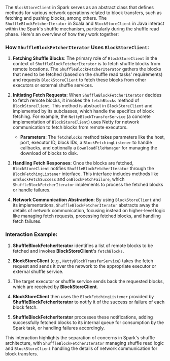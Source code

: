 The `BlockStoreClient` in Spark serves as an abstract class that defines methods for various network operations related to block transfers, such as fetching and pushing blocks, among others. The `ShuffleBlockFetcherIterator` in Scala and `BlockStoreClient` in Java interact within the Spark's shuffle mechanism, particularly during the shuffle read phase. Here's an overview of how they work together:

### How `ShuffleBlockFetcherIterator` Uses `BlockStoreClient`:

1. **Fetching Shuffle Blocks**: The primary role of `BlockStoreClient` in the context of `ShuffleBlockFetcherIterator` is to fetch shuffle blocks from remote locations. The `ShuffleBlockFetcherIterator` gathers the blocks that need to be fetched (based on the shuffle read tasks' requirements) and requests `BlockStoreClient` to fetch these blocks from other executors or external shuffle services.

2. **Initiating Fetch Requests**: When `ShuffleBlockFetcherIterator` decides to fetch remote blocks, it invokes the `fetchBlocks` method of `BlockStoreClient`. This method is abstract in `BlockStoreClient` and implemented by its subclasses, which handle the specifics of block fetching. For example, the `NettyBlockTransferService` (a concrete implementation of `BlockStoreClient`) uses Netty for network communication to fetch blocks from remote executors.
   
   - **Parameters**: The `fetchBlocks` method takes parameters like the host, port, executor ID, block IDs, a `BlockFetchingListener` to handle callbacks, and optionally a `DownloadFileManager` for managing the download of blocks to disk.

3. **Handling Fetch Responses**: Once the blocks are fetched, `BlockStoreClient` notifies `ShuffleBlockFetcherIterator` through the `BlockFetchingListener` interface. This interface includes methods like `onBlockFetchSuccess` and `onBlockFetchFailure`, which `ShuffleBlockFetcherIterator` implements to process the fetched blocks or handle failures.

4. **Network Communication Abstraction**: By using `BlockStoreClient` and its implementations, `ShuffleBlockFetcherIterator` abstracts away the details of network communication, focusing instead on higher-level logic like managing fetch requests, processing fetched blocks, and handling fetch failures.

### Interaction Example:

1. **ShuffleBlockFetcherIterator** identifies a list of remote blocks to be fetched and invokes **BlockStoreClient**'s `fetchBlocks`.

2. **BlockStoreClient** (e.g., `NettyBlockTransferService`) takes the fetch request and sends it over the network to the appropriate executor or external shuffle service.

3. The target executor or shuffle service sends back the requested blocks, which are received by **BlockStoreClient**.

4. **BlockStoreClient** then uses the `BlockFetchingListener` provided by **ShuffleBlockFetcherIterator** to notify it of the success or failure of each block fetch.

5. **ShuffleBlockFetcherIterator** processes these notifications, adding successfully fetched blocks to its internal queue for consumption by the Spark task, or handling failures accordingly.

This interaction highlights the separation of concerns in Spark's shuffle architecture, with `ShuffleBlockFetcherIterator` managing shuffle read logic and `BlockStoreClient` handling the details of network communication for block transfers.
